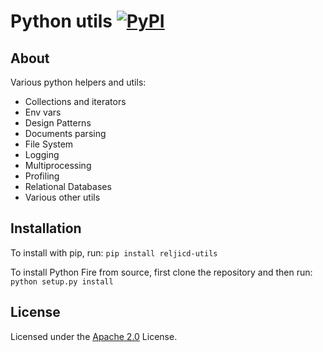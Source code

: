 # Python utils [![PyPI](https://img.shields.io/pypi/pyversions/reljicd-utils.svg?style=plastic)](https://github.com/reljicd/python-snippets-lib)

## About
Various python helpers and utils:
* Collections and iterators
* Env vars
* Design Patterns
* Documents parsing
* File System
* Logging
* Multiprocessing
* Profiling
* Relational Databases
* Various other utils

## Installation

To install with pip, run: `pip install reljicd-utils`

To install Python Fire from source, first clone the repository and then run:
`python setup.py install`

## License

Licensed under the
[Apache 2.0](https://github.com/google/python-fire/blob/master/LICENSE) License.